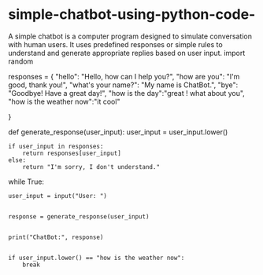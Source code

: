 # simple-chatbot-using-python-code-
A simple chatbot is a computer program designed to simulate conversation with human users. It uses predefined responses or simple rules to understand and generate appropriate replies based on user input.
import random


responses = {
    "hello": "Hello, how can I help you?",
    "how are you": "I'm good, thank you!",
    "what's your name?": "My name is ChatBot.",
    "bye": "Goodbye! Have a great day!",
    "how is the day":"great ! what about you",
    "how is the weather now":"it cool"
    
    
}

def generate_response(user_input):
    user_input = user_input.lower()
    
    
    if user_input in responses:
        return responses[user_input]
    else:
        return "I'm sorry, I don't understand."


while True:
    
    user_input = input("User: ")
    
    
    response = generate_response(user_input)
    
    
    print("ChatBot:", response)
    

    if user_input.lower() == "how is the weather now":
        break
